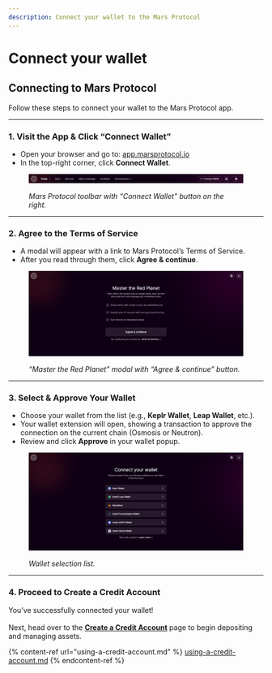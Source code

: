 ```yaml
---
description: Connect your wallet to the Mars Protocol
---
```


# Connect your wallet

## Connecting to Mars Protocol

Follow these steps to connect your wallet to the Mars Protocol app.

***

### 1. Visit the App & Click “Connect Wallet”

* Open your browser and go to: [app.marsprotocol.io](https://app.marsprotocol.io/)
* In the top-right corner, click **Connect Wallet**.

<figure><img src="../.gitbook/assets/image (11).png" alt=""><figcaption><p><em>Mars Protocol toolbar with “Connect Wallet” button on the right.</em></p></figcaption></figure>

***

### 2. Agree to the Terms of Service

* A modal will appear with a link to Mars Protocol’s Terms of Service.
* After you read through them, click **Agree & continue**.

<figure><img src="../.gitbook/assets/image (8).png" alt=""><figcaption><p><em>“Master the Red Planet” modal with “Agree &#x26; continue” button.</em></p></figcaption></figure>

***

### 3. Select & Approve Your Wallet

* Choose your wallet from the list (e.g., **Keplr Wallet**, **Leap Wallet**, etc.).
* Your wallet extension will open, showing a transaction to approve the connection on the current chain (Osmosis or Neutron).
* Review and click **Approve** in your wallet popup.

<figure><img src="../.gitbook/assets/image (9).png" alt=""><figcaption><p><em>Wallet selection list.</em></p></figcaption></figure>

***

### 4. Proceed to Create a Credit Account

You’ve successfully connected your wallet! \
\
Next, head over to the [**Create a Credit Account**](using-a-credit-account.md) page to begin depositing and managing assets.

{% content-ref url="using-a-credit-account.md" %}
[using-a-credit-account.md](using-a-credit-account.md)
{% endcontent-ref %}
